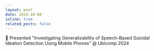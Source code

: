 ```yaml
---
layout: post
date: 2024-10-08
inline: true
related_posts: false
---
```


:microphone: Presented "Investigating Generalizability of Speech-Based Suicidal Ideation Detection Using Mobile Phones" @ Ubicomp 2024